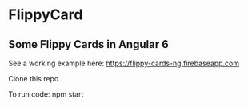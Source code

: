 # FlippyCard

## Some Flippy Cards in Angular 6

See a working example here: https://flippy-cards-ng.firebaseapp.com


Clone this repo

To run code: npm start